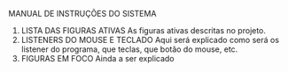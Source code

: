 MANUAL DE INSTRUÇÕES DO SISTEMA

1) LISTA DAS FIGURAS ATIVAS
As figuras ativas descritas no projeto. 
3) LISTENERS DO MOUSE E TECLADO
Aqui será explicado como será os listener do programa, que teclas, que botão do mouse, etc. 
5) FIGURAS EM FOCO
Ainda a ser explicado
